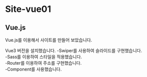 # Site-vue01

## Vue.js
Vue.js를 이용해서 사이트를 만들어 보았습니다.

Vue3 버전을 설치했습니다.
-Swiper를 사용하여 슬라이드를 구현했습니다.    
-Sass를 이용하여 스타일을 적용했습니다.    
-Router를 이용하여 주소를 구현했습니다.    
-Component를 사용했습니다.    